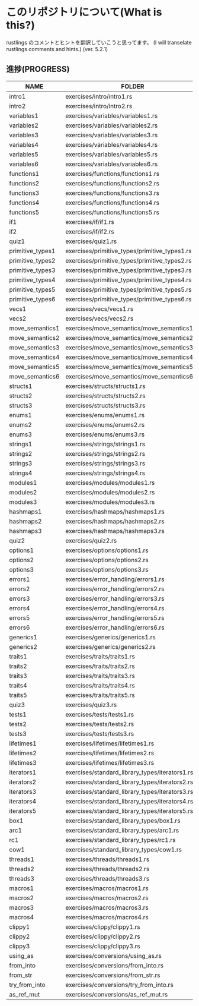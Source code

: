 # このリポジトリについて(What is this?)

rustlings のコメントとヒントを翻訳していこうと思ってます。
(I will transelate rustlings comments and hints.)
(ver. 5.2.1)

## 進捗(PROGRESS)

| NAME             | FOLDER                                         | PROGRESS |
| ---------------- | ---------------------------------------------- | -------- |
| intro1           | exercises/intro/intro1.rs                      | Done     |
| intro2           | exercises/intro/intro2.rs                      | Done     |
| variables1       | exercises/variables/variables1.rs              | Done     |
| variables2       | exercises/variables/variables2.rs              | Done     |
| variables3       | exercises/variables/variables3.rs              | Done     |
| variables4       | exercises/variables/variables4.rs              | Done     |
| variables5       | exercises/variables/variables5.rs              | Done     |
| variables6       | exercises/variables/variables6.rs              | Done     |
| functions1       | exercises/functions/functions1.rs              | Done     |
| functions2       | exercises/functions/functions2.rs              | Done     |
| functions3       | exercises/functions/functions3.rs              | Done     |
| functions4       | exercises/functions/functions4.rs              | Done     |
| functions5       | exercises/functions/functions5.rs              | Done     |
| if1              | exercises/if/if1.rs                            | Done     |
| if2              | exercises/if/if2.rs                            | Done     |
| quiz1            | exercises/quiz1.rs                             | Done     |
| primitive_types1 | exercises/primitive_types/primitive_types1.rs  | Done     |
| primitive_types2 | exercises/primitive_types/primitive_types2.rs  | Done     |
| primitive_types3 | exercises/primitive_types/primitive_types3.rs  | Done     |
| primitive_types4 | exercises/primitive_types/primitive_types4.rs  | Done     |
| primitive_types5 | exercises/primitive_types/primitive_types5.rs  | Done     |
| primitive_types6 | exercises/primitive_types/primitive_types6.rs  | Done     |
| vecs1            | exercises/vecs/vecs1.rs                        | Done     |
| vecs2            | exercises/vecs/vecs2.rs                        | Done     |
| move_semantics1  | exercises/move_semantics/move_semantics1.rs    | Done     |
| move_semantics2  | exercises/move_semantics/move_semantics2.rs    | Waiting  |
| move_semantics3  | exercises/move_semantics/move_semantics3.rs    | Waiting  |
| move_semantics4  | exercises/move_semantics/move_semantics4.rs    | Waiting  |
| move_semantics5  | exercises/move_semantics/move_semantics5.rs    | Waiting  |
| move_semantics6  | exercises/move_semantics/move_semantics6.rs    | Waiting  |
| structs1         | exercises/structs/structs1.rs                  | Waiting  |
| structs2         | exercises/structs/structs2.rs                  | Waiting  |
| structs3         | exercises/structs/structs3.rs                  | Waiting  |
| enums1           | exercises/enums/enums1.rs                      | Waiting  |
| enums2           | exercises/enums/enums2.rs                      | Waiting  |
| enums3           | exercises/enums/enums3.rs                      | Waiting  |
| strings1         | exercises/strings/strings1.rs                  | Waiting  |
| strings2         | exercises/strings/strings2.rs                  | Waiting  |
| strings3         | exercises/strings/strings3.rs                  | Waiting  |
| strings4         | exercises/strings/strings4.rs                  | Waiting  |
| modules1         | exercises/modules/modules1.rs                  | Waiting  |
| modules2         | exercises/modules/modules2.rs                  | Waiting  |
| modules3         | exercises/modules/modules3.rs                  | Waiting  |
| hashmaps1        | exercises/hashmaps/hashmaps1.rs                | Waiting  |
| hashmaps2        | exercises/hashmaps/hashmaps2.rs                | Waiting  |
| hashmaps3        | exercises/hashmaps/hashmaps3.rs                | Waiting  |
| quiz2            | exercises/quiz2.rs                             | Waiting  |
| options1         | exercises/options/options1.rs                  | Waiting  |
| options2         | exercises/options/options2.rs                  | Waiting  |
| options3         | exercises/options/options3.rs                  | Waiting  |
| errors1          | exercises/error_handling/errors1.rs            | Waiting  |
| errors2          | exercises/error_handling/errors2.rs            | Waiting  |
| errors3          | exercises/error_handling/errors3.rs            | Waiting  |
| errors4          | exercises/error_handling/errors4.rs            | Waiting  |
| errors5          | exercises/error_handling/errors5.rs            | Waiting  |
| errors6          | exercises/error_handling/errors6.rs            | Waiting  |
| generics1        | exercises/generics/generics1.rs                | Waiting  |
| generics2        | exercises/generics/generics2.rs                | Waiting  |
| traits1          | exercises/traits/traits1.rs                    | Waiting  |
| traits2          | exercises/traits/traits2.rs                    | Waiting  |
| traits3          | exercises/traits/traits3.rs                    | Waiting  |
| traits4          | exercises/traits/traits4.rs                    | Waiting  |
| traits5          | exercises/traits/traits5.rs                    | Waiting  |
| quiz3            | exercises/quiz3.rs                             | Waiting  |
| tests1           | exercises/tests/tests1.rs                      | Waiting  |
| tests2           | exercises/tests/tests2.rs                      | Waiting  |
| tests3           | exercises/tests/tests3.rs                      | Waiting  |
| lifetimes1       | exercises/lifetimes/lifetimes1.rs              | Waiting  |
| lifetimes2       | exercises/lifetimes/lifetimes2.rs              | Waiting  |
| lifetimes3       | exercises/lifetimes/lifetimes3.rs              | Waiting  |
| iterators1       | exercises/standard_library_types/iterators1.rs | Waiting  |
| iterators2       | exercises/standard_library_types/iterators2.rs | Waiting  |
| iterators3       | exercises/standard_library_types/iterators3.rs | Waiting  |
| iterators4       | exercises/standard_library_types/iterators4.rs | Waiting  |
| iterators5       | exercises/standard_library_types/iterators5.rs | Waiting  |
| box1             | exercises/standard_library_types/box1.rs       | Waiting  |
| arc1             | exercises/standard_library_types/arc1.rs       | Waiting  |
| rc1              | exercises/standard_library_types/rc1.rs        | Waiting  |
| cow1             | exercises/standard_library_types/cow1.rs       | Waiting  |
| threads1         | exercises/threads/threads1.rs                  | Waiting  |
| threads2         | exercises/threads/threads2.rs                  | Waiting  |
| threads3         | exercises/threads/threads3.rs                  | Waiting  |
| macros1          | exercises/macros/macros1.rs                    | Waiting  |
| macros2          | exercises/macros/macros2.rs                    | Waiting  |
| macros3          | exercises/macros/macros3.rs                    | Waiting  |
| macros4          | exercises/macros/macros4.rs                    | Waiting  |
| clippy1          | exercises/clippy/clippy1.rs                    | Waiting  |
| clippy2          | exercises/clippy/clippy2.rs                    | Waiting  |
| clippy3          | exercises/clippy/clippy3.rs                    | Waiting  |
| using_as         | exercises/conversions/using_as.rs              | Waiting  |
| from_into        | exercises/conversions/from_into.rs             | Waiting  |
| from_str         | exercises/conversions/from_str.rs              | Waiting  |
| try_from_into    | exercises/conversions/try_from_into.rs         | Waiting  |
| as_ref_mut       | exercises/conversions/as_ref_mut.rs            | Waiting  |
